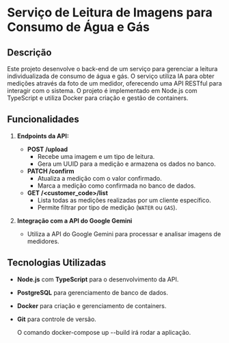 # Serviço de Leitura de Imagens para Consumo de Água e Gás

## Descrição

Este projeto desenvolve o back-end de um serviço para gerenciar a leitura individualizada de consumo de água e gás. O serviço utiliza IA para obter medições através da foto de um medidor, oferecendo uma API RESTful para interagir com o sistema. O projeto é implementado em Node.js com TypeScript e utiliza Docker para criação e gestão de containers.

## Funcionalidades

1. **Endpoints da API:**
   - **POST /upload**
     - Recebe uma imagem e um tipo de leitura.
     - Gera um UUID para a medição e armazena os dados no banco.
   - **PATCH /confirm**
     - Atualiza a medição com o valor confirmado.
     - Marca a medição como confirmada no banco de dados.
   - **GET /<customer_code>/list**
     - Lista todas as medições realizadas por um cliente específico.
     - Permite filtrar por tipo de medição (`WATER` ou `GAS`).

2. **Integração com a API do Google Gemini**
   - Utiliza a API do Google Gemini para processar e analisar imagens de medidores.

## Tecnologias Utilizadas

- **Node.js** com **TypeScript** para o desenvolvimento da API.
- **PostgreSQL** para gerenciamento de banco de dados.
- **Docker** para criação e gerenciamento de containers.
- **Git** para controle de versão.

  O comando docker-compose up --build irá rodar a aplicação.




